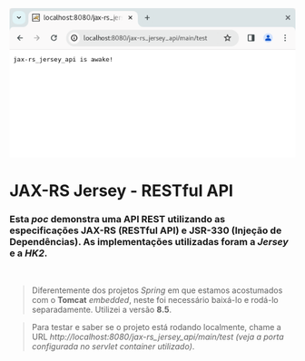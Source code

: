 ![Alt text](git-imgs/test_request.png)

# JAX-RS Jersey - RESTful API

### Esta *poc* demonstra uma **API REST** utilizando as especificações **JAX-RS** (RESTful API) e **JSR-330** (Injeção de Dependências). As implementações utilizadas foram a *Jersey* e a *HK2*.

<br />

> Diferentemente dos projetos *Spring* em que estamos acostumados com o **Tomcat** *embedded*, neste foi necessário baixá-lo e rodá-lo separadamente. Utilizei a versão **8.5**.

> Para testar e saber se o projeto está rodando localmente, chame a URL *http://localhost:8080/jax-rs_jersey_api/main/test (veja a porta configurada no servlet container utilizado)*.